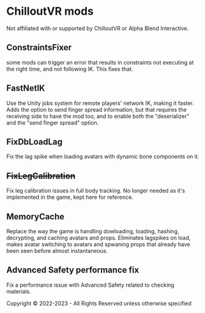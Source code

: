 # ChilloutVR mods

Not affiliated with or supported by ChilloutVR or Alpha Blend Interactive.

## ConstraintsFixer
some mods can trigger an error that results in constraints not executing at the right time, and not following IK. 
This fixes that.

## FastNetIK
Use the Unity jobs system for remote players' network IK, making it faster.
Adds the option to send finger spread information, but that requires the receiving side to have the mod too, and to enable both the "deserializer" and the "send finger spread" option.

## FixDbLoadLag
Fix the lag spike when loading avatars with dynamic bone components on it.

## ~~FixLegCalibration~~
Fix leg calibration issues in full body tracking. No longer needed as it's implemented in the game, kept here for reference.

## MemoryCache
Replace the way the game is handling dowloading, loading, hashing, decrypting, and caching avatars and props. 
Eliminates lagspikes on load, makes avatar switching to avatars and spwaning props that already have been seen before almost instantaneous.

## Advanced Safety performance fix
Fix a performance issue with Advanced Safety related to checking materials.


Copyright © 2022-2023 - All Rights Reserved unless otherwise specified

